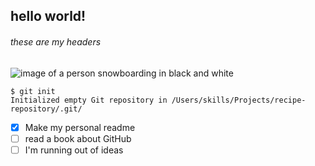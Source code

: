 ## hello world! 
###### these are my headers

![image of a person snowboarding in black and white](https://www.ispo.com/sites/default/files/styles/os_interview_header_mobile/public/2019-12/Elias%20Turn.jpg?h=b1dad266&itok=be9NDNaL)

```
$ git init
Initialized empty Git repository in /Users/skills/Projects/recipe-repository/.git/
```

- [x] Make my personal readme
- [ ] read a book about GitHub
- [ ] I'm running out of ideas

